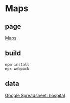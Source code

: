 # Maps

## page
[Maps](https://otahi.github.io/maps/)
## build

```
npm install
npx webpack

```

## data

[Google Spreadsheet: hospital](https://docs.google.com/spreadsheets/d/1A6jOBTS6mikig7gyfhwmEuefllsB7EzfPeFxhenuqWU/edit?usp=sharing)